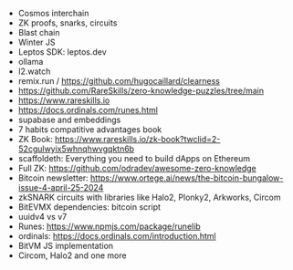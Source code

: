 - Cosmos interchain
- ZK proofs, snarks, circuits
- Blast chain
- Winter JS
- Leptos SDK: leptos.dev
- ollama
- l2.watch
- remix.run / https://github.com/hugocaillard/clearness
- https://github.com/RareSkills/zero-knowledge-puzzles/tree/main
- https://www.rareskills.io
- https://docs.ordinals.com/runes.html
- supabase and embeddings
- 7 habits compatitive advantages book 
- ZK Book: https://www.rareskills.io/zk-book?twclid=2-52cgulwyix5whnqhwvgqktn6b
- scaffoldeth: Everything you need to build dApps on Ethereum
- Full ZK: https://github.com/odradev/awesome-zero-knowledge
- Bitcoin newsletter: https://www.ortege.ai/news/the-bitcoin-bungalow-issue-4-april-25-2024
- zkSNARK circuits with libraries like Halo2, Plonky2, Arkworks, Circom
- BitEVMX dependencies: bitcoin script
- uuidv4 vs v7
- Runes: https://www.npmjs.com/package/runelib
- ordinals: https://docs.ordinals.com/introduction.html
- BitVM JS implementation
- Circom, Halo2 and one more